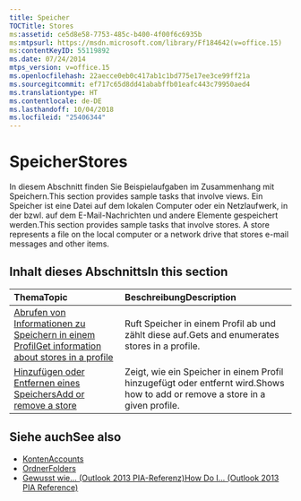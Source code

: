 ```yaml
---
title: Speicher
TOCTitle: Stores
ms:assetid: ce5d8e58-7753-485c-b400-4f00f6c6935b
ms:mtpsurl: https://msdn.microsoft.com/library/Ff184642(v=office.15)
ms:contentKeyID: 55119892
ms.date: 07/24/2014
mtps_version: v=office.15
ms.openlocfilehash: 22aecce0eb0c417ab1c1bd775e17ee3ce99ff21a
ms.sourcegitcommit: ef717c65d8dd41ababffb01eafc443c79950aed4
ms.translationtype: HT
ms.contentlocale: de-DE
ms.lasthandoff: 10/04/2018
ms.locfileid: "25406344"
---
```

# <a name="stores"></a><span data-ttu-id="09cae-102">Speicher</span><span class="sxs-lookup"><span data-stu-id="09cae-102">Stores</span></span>

<span data-ttu-id="09cae-103">In diesem Abschnitt finden Sie Beispielaufgaben im Zusammenhang mit Speichern.</span><span class="sxs-lookup"><span data-stu-id="09cae-103">This section provides sample tasks that involve views.</span></span> <span data-ttu-id="09cae-104">Ein Speicher ist eine Datei auf dem lokalen Computer oder ein Netzlaufwerk, in der bzwl. auf dem E-Mail-Nachrichten und andere Elemente gespeichert werden.</span><span class="sxs-lookup"><span data-stu-id="09cae-104">This section provides sample tasks that involve stores. A store represents a file on the local computer or a network drive that stores e-mail messages and other items.</span></span>

## <a name="in-this-section"></a><span data-ttu-id="09cae-105">Inhalt dieses Abschnitts</span><span class="sxs-lookup"><span data-stu-id="09cae-105">In this section</span></span>

|<span data-ttu-id="09cae-106">Thema</span><span class="sxs-lookup"><span data-stu-id="09cae-106">Topic</span></span>|<span data-ttu-id="09cae-107">Beschreibung</span><span class="sxs-lookup"><span data-stu-id="09cae-107">Description</span></span>|
|:----|:----------|
|[<span data-ttu-id="09cae-108">Abrufen von Informationen zu Speichern in einem Profil</span><span class="sxs-lookup"><span data-stu-id="09cae-108">Get information about stores in a profile</span></span>](how-to-get-information-about-stores-in-a-profile.md)  |<span data-ttu-id="09cae-109">Ruft Speicher in einem Profil ab und zählt diese auf.</span><span class="sxs-lookup"><span data-stu-id="09cae-109">Gets and enumerates stores in a profile.</span></span>|
|[<span data-ttu-id="09cae-110">Hinzufügen oder Entfernen eines Speichers</span><span class="sxs-lookup"><span data-stu-id="09cae-110">Add or remove a store</span></span>](how-to-add-or-remove-a-store.md)  |<span data-ttu-id="09cae-111">Zeigt, wie ein Speicher in einem Profil hinzugefügt oder entfernt wird.</span><span class="sxs-lookup"><span data-stu-id="09cae-111">Shows how to add or remove a store in a given profile.</span></span>|

## <a name="see-also"></a><span data-ttu-id="09cae-112">Siehe auch</span><span class="sxs-lookup"><span data-stu-id="09cae-112">See also</span></span>

- [<span data-ttu-id="09cae-113">Konten</span><span class="sxs-lookup"><span data-stu-id="09cae-113">Accounts</span></span>](accounts.md)
- [<span data-ttu-id="09cae-114">Ordner</span><span class="sxs-lookup"><span data-stu-id="09cae-114">Folders</span></span>](folders.md)
- [<span data-ttu-id="09cae-115">Gewusst wie... (Outlook 2013 PIA-Referenz)</span><span class="sxs-lookup"><span data-stu-id="09cae-115">How Do I... (Outlook 2013 PIA Reference)</span></span>](how-do-i-outlook-2013-pia-reference.md)

